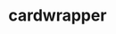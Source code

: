<!-- generated by markdown-notes-tree -->

# cardwrapper

<!-- optional markdown-notes-tree directory description starts here -->

<!-- optional markdown-notes-tree directory description ends here -->


